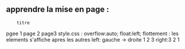 apprendre la mise en page :
----------------------------------------------------
        titre

pgee 1              page 2                  page3
style.css : 
    overflow:auto;
    float:left;
        flottement : les elements s'affiche apres les autres
        left: gauche -> droite  1 2 3
        right:3 2 1